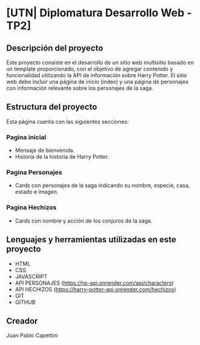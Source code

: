 # [UTN| Diplomatura Desarrollo Web - TP2]

## Descripción del proyecto


Este proyecto consiste en el desarrollo de un sitio web multisitio basado en un template proporcionado, con el objetivo de agregar contenido y funcionalidad utilizando la API de información sobre Harry Potter. El sitio web debe incluir una página de inicio (index) y una página de personajes con información relevante sobre los personajes de la saga.

## Estructura del proyecto


Esta página cuenta con las siguientes secciones:

### Pagina inicial
- Mensaje de bienvenida.
- Historia de la historia de Harry Potter.

### Pagina Personajes
- Cards con personajes de la saga indicando su nombre, especie, casa, estado e imagen. 

### Pagina Hechizos
- Cards con nombre y acción de los conjuros de la saga.

## Lenguajes y herramientas utilizadas en este proyecto


- HTML
- CSS
- JAVASCRIPT
- API PERSONAJES (https://hp-api.onrender.com/api/characters)
- API HECHIZOS (https://harry-potter-api.onrender.com/hechizos)
- GIT
- GITHUB

## Creador


Juan Pablo Capettini